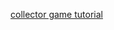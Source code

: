 [collector game tutorial](https://gamedevelopment.tutsplus.com/tutorials/creating-a-simple-3d-physics-game-using-threejs-and-physijs--cms-29453)

